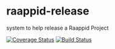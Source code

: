# raappid-release
system to help release a Raappid Project

[![Coverage Status](https://coveralls.io/repos/coolchem/raappid-release/badge.svg?branch=master&service=github)](https://coveralls.io/github/coolchem/raappid-release?branch=master)  [![Build Status](https://travis-ci.org/coolchem/raappid-release.svg?branch=master)](https://travis-ci.org/coolchem/raappid-release)
